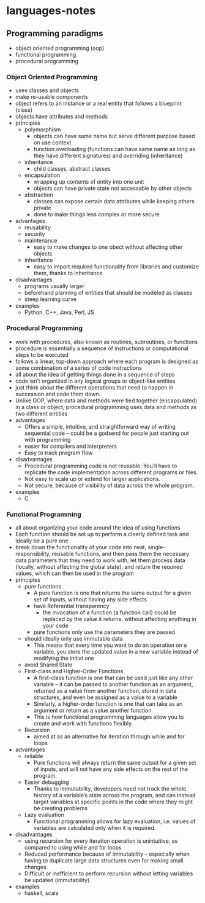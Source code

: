# languages-notes

## Programming paradigms
- object oriented programming (oop)
- functional programming
- procedural programming

### Object Oriented Programming
- uses classes and objects
- make re-usable components
- object refers to an instance or a real entity that follows a blueprint (class)
- objects have attributes and methods
- principles
  - polymorphism
    - objects can have same name but serve different purpose based on use context
    - function overloading (functions can have same name as long as they have different signatures) and overriding (inheritance)
  - inheritance
    - child classes, abstract classes
  - encapsulation
    - wrapping up contents of entity into one unit
    - objects can have private state not accessable by other objects
  - abstraction
    - classes can expose certain data attributes while keeping others private
    - done to make things less complex or more secure
- advantages
  - reusability
  - security
  - maintenance
    - easy to make changes to one obect without affecting other objects
  - inheritance
    - easy to import required functionality from libraries and customize them, thanks to inheritance
- disadvantages
  - programs usually larger
  - beforehand planning of entities that should be modeled as classes
  - steep learning curve
- examples
  - Python, C++, Java, Perl, JS

### Procedural Programming
- work with procedures, also known as routines, subroutines, or functions
- procedure is essentially a sequence of instructions or computational steps to be executed
- follows a linear, top-down approach where each program is designed as some combination of a series of code instructions
- all about the idea of getting things done in a sequence of steps
- code isn’t organized in any logical groups or object-like entities
- just think about the different operations that need to happen in succession and code them down.
- Unlike OOP, where data and methods were tied together (encapsulated) in a class or object, procedural programming uses data and methods as two different entities
- advantages
  - Offers a simple, intuitive, and straightforward way of writing sequential code – could be a godsend for people just starting out with programming
  - easier for compilers and interpreters
  - Easy to track program flow
- disadvantages
  - Procedural programming code is not reusable. You’ll have to replicate the code implementation across different programs or files.
  - Not easy to scale up or extend for larger applications.
  - Not secure, because of visibility of data across the whole program.
- examples
  - C

### Functional Programming
- all about organizing your code around the idea of using functions
- Each function should be set up to perform a clearly defined task and ideally be a pure one
- break down the functionality of your code into neat, single-responsibility, reusable functions, and then pass them the necessary data parameters that they need to work with, let them process data (locally, without affecting the global state), and return the required values, which can then be used in the program
- principles
  - pure functions
    - A pure function is one that returns the same output for a given set of inputs, without having any side effects
    - have Referential transparency
      - the invocation of a function (a function call) could be replaced by the value it returns, without affecting anything in your code
    - pure functions only use the parameters they are passed
  - should ideally only use immutable data
    - This means that every time you want to do an operation on a variable, you store the updated value in a new variable instead of modifying the initial one
  - avoid Shared State
  - First-class and Higher-Order Functions
    - A first-class function is one that can be used just like any other variable – it can be passed to another function as an argument, returned as a value from another function, stored in data structures, and even be assigned as a value to a variable
    - Similarly, a higher-order function is one that can take as an argument or return as a value another function
    - This is how functional programming languages allow you to create and work with functions flexibly.
  - Recursion
    - aimed at as an alternative for iteration through while and for loops
- advantages
  - reliable
    - Pure functions will always return the same output for a given set of inputs, and will not have any side effects on the rest of the program.
  - Easier debugging
    - Thanks to immutability, developers need not track the whole history of a variable’s state across the program, and can instead target variables at specific points in the code where they might be creating problems
  - Lazy evaluation
    - Functional programming allows for lazy evaluation, i.e. values of variables are calculated only when it is required.
- disadvantages
  - using recursion for every iteration operation is unintuitive, as compared to using while and for loops
  - Reduced performance because of immutability – especially when having to duplicate large data structures even for making small changes.
  - Difficult or inefficient to perform recursion without letting variables be updated (immutability)
- examples
  - haskell, scala
